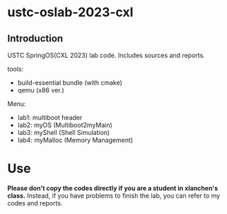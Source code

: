 # ustc-oslab-2023-cxl
## Introduction
USTC SpringOS(CXL 2023) lab code. Includes sources and reports.

tools: 
- build-essential bundle (with cmake)
- qemu (x86 ver.)

Menu:
- lab1: multiboot header
- lab2: myOS (Multiboot2myMain)  
- lab3: myShell (Shell Simulation)
- lab4: myMalloc (Memory Management)  

# Use
**Please don't copy the codes directly if you are a student in xlanchen's class.** Instead, if you have problems to finish the lab, you can refer to my codes and reports.
